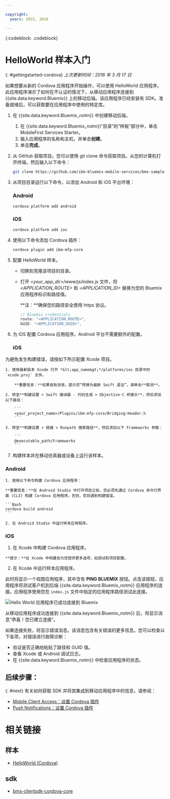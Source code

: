 ```yaml
---

copyright:
  years: 2015, 2016

---
```

<!-- Attribute definitions -->
{:codeblock: .codeblock}

# HelloWorld 样本入门
{: #gettingstarted-cordova}
*上次更新时间：2016 年 3 月 17 日*

如果想要从新的 Cordova 应用程序开始操作，可以使用 HelloWorld 应用程序。此应用程序演示了如何在不认证的情况下，从移动应用程序连接到 {{site.data.keyword.Bluemix}} 上的移动后端。该应用程序已经安装有 SDK。准备就绪后，可以获取要在应用程序中使用的特定库。

1. 在 {{site.data.keyword.Bluemix_notm}} 中创建移动后端。

	1. 在 {{site.data.keyword.Bluemix_notm}}“目录”的“样板”部分中，单击 MobileFirst Services Starter。
	1. 输入应用程序的名称和主机，并单击**创建**。
	1. 单击**完成**。

2. 从 GitHub 获取项目。您可以使用 git clone 命令获取项目。从您的计算机打开终端，然后输入以下命令：

	```Bash
	git clone https://github.com/ibm-bluemix-mobile-services/bms-samples-cordova-helloworld
	```

3. 从项目目录运行以下命令，以添加 Android 和 iOS 平台环境：

	### Android

	```Bash
	cordova platform add android
	```

	### iOS

	```Bash
	cordova platform add ios
	```

4. 使用以下命令添加 Cordova 插件：

	```Bash
	cordova plugin add ibm-mfp-core
	```

5. 配置 HelloWorld 样本。

	* 切换到克隆该项目的目录。
	* 打开 *&lt;your_app_dir&gt;*/www/js/index.js 文件，将 *&lt;APPLICATION_ROUTE&gt;* 和 *&lt;APPLICATION_ID&gt;* 替换为您的 Bluemix 应用程序标识和路径值。

		**注：**确保您的路径安全使用 https 协议。

		```Javascript
		// Bluemix credentials
		route: "<APPLICATION_ROUTE>",
		GUID: "<APPLICATION_GUID>",
		```

6. 为 iOS 配置 Cordova 应用程序。Android 平台不需要额外的配置。

	### iOS
  为避免发生构建错误，请按如下所示配置 Xcode 项目。

	1. 使用最新版本 Xcode 打开 *&lt;app_name&gt;*/platforms/ios 目录中的 `xcode.proj` 文件。

		**重要信息：**如果收到消息，提示您“转换为最新 Swift 语法”，请单击**取消**。

	2. 转至**构建设置 > Swift 编译器 - 代码生成 > Objective-C 桥接头**，然后添加以下路径：

		```
		<your_project_name>/Plugins/ibm-mfp-core/Bridging-Header.h
		```

	3. 转至**构建设置 > 链接 > Runpath 搜索路径**，然后添加以下 Frameworks 参数：

		```
		@executable_path/Frameworks
		```

7. 构建样本并在移动仿真器或设备上运行该样本。

  ### Android
	1. 使用以下命令构建 Cordova 应用程序：

    **重要信息：**在 Android Studio 中打开项目之前，您必须先通过 Cordova 命令行界面 (CLI) 构建 Cordova 应用程序。否则，您将遇到构建错误。

	```Bash
	cordova build android
	```

	2. 在 Android Studio 中运行样本应用程序。

  ### iOS
  1. 在 Xcode 中构建 Cordova 应用程序。

    **提示：**在 Xcode 中构建会为您提供更多选项，如调试和项目配置。

  2. 在 Xcode 中运行样本应用程序。

此时将显示一个视图应用程序，其中含有 **PING BLUEMIX** 按钮。点击该按钮，应用程序将测试客户机到后端 {{site.data.keyword.Bluemix_notm}} 应用程序的连接。应用程序使用您在 `index.js` 文件中指定的应用程序路径测试此连接。


![Hello World 应用程序已成功连接到 Bluemix](images/yayconnected.jpg "图 1. Hello World 应用程序已成功连接到 Bluemix")


从移动应用程序成功连接到 {{site.data.keyword.Bluemix_notm}} 后，将显示消息“恭喜！您已建立连接”。


<!--![Hello World application not connected to Bluemix](images/bummer_android.jpg "Figure 2. Hello World application not connected to Bluemix")-->

如果连接失败，将显示错误消息。该消息包含有关错误的更多信息。您可以检查以下各项，对错误进行故障诊断：

- 验证是否正确地粘贴了路径和 GUID 值。
- 查看 Xcode 或 Android 调试日志。
- 在 {{site.data.keyword.Bluemix_notm}} 中检查应用程序的状态。

## 后续步骤：
{: #next}
有关如何获取 SDK 并将其集成到移动应用程序中的信息，请参阅：
* [Mobile Client Access：设置 Cordova 插件](../../services/mobileaccess/getting-started-cordova.html)
* [Push Notifications：设置 Cordova 插件](../../services/mobilepush/enablepush_cordova.html#setup_sdk_cordova)

# 相关链接

## 样本
   * [HelloWorld (Cordova)](https://github.com/ibm-bluemix-mobile-services/bms-samples-cordova-helloworld)

## sdk
   * [bms-clientsdk-cordova-core](https://github.com/ibm-bluemix-mobile-services/bms-clientsdk-cordova-plugin-core)

<!--## api
   * [Core API](https://classicdocs.{DomainName}/docs/api/content/api/mobilefirst/cordova/core-api-doc/overview-summary.html)
-->
